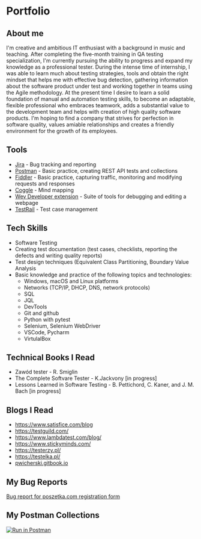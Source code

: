 # Portfolio

## About me

I'm creative and ambitious IT enthusiast with a background in music and teaching. After completing the five-month training in QA testing specialization, I'm currently pursuing the ability to progress and expand my knowledge as a professional tester. During the intense time of internship, I was able to learn much about testing strategies, tools and obtain the right mindset that helps me with effective bug detection, gathering information about the software product under test and working together in teams using the Agile methodology. At the present time I desire to learn a solid foundation of manual and automation testing skills, to become an adaptable, flexible professional who embraces teamwork, adds a substantial value to the development team and helps with creation of high quality software products. I'm hoping to find a company that strives for perfection in software quality, values amiable relationships and creates a friendly environment for the growth of its employees.

## Tools

* [Jira](https://www.atlassian.com/software/jira) - Bug tracking and reporting
* [Postman](https://www.postman.com/) - Basic practice, creating REST API tests and collections
* [Fiddler](https://www.telerik.com/fiddler/fiddler-classic) - Basic practice, capturing traffic, monitoring and modifying requests and responses
* [Coggle](https://coggle.it/) - Mind mapping
* [Wev Developer extension](https://chrome.google.com/webstore/detail/web-developer/bfbameneiokkgbdmiekhjnmfkcnldhhm) - Suite of tools for debugging and  editing a webpage 
* [TestRail](https://www.gurock.com/testrail/) - Test case management


## Tech Skills

* Software Testing
* Creating test documentation (test cases, checklists, reporting the defects and writing quality reports)
* Test design techniques (Equivalent Class Partitioning, Boundary
Value Analysis
* Basic knowledge and practice of the following topics and technologies:
  * Windows, macOS and Linux platforms
  * Networks (TCP/IP, DHCP, DNS, network protocols)
  * SQL 
  * JQL
  * DevTools 
  * Git and github 
  * Python with pytest 
  * Selenium, Selenium WebDriver
  * VSCode, Pycharm 
  * VirtulalBox 

## Technical Books I Read 

* Zawód tester - R. Smiglin
* The Complete Softvare Tester - K.Jackvony [in progress]
* Lessons Learned in Software Testing - B. Pettichord, C. Kaner, and J. M. Bach [in progress]

## Blogs I Read 

* https://www.satisfice.com/blog
* https://testguild.com/
* https://www.lambdatest.com/blog/
* https://www.stickyminds.com/
* https://testerzy.pl/
* https://testelka.pl/
* [pwicherski.gitbook.io](https://pwicherski.gitbook.io/testowanie-oprogramowania/)


## My Bug Reports

[Bug report for poszetka.com registration form](https://docs.google.com/document/d/1s4PUlK2Fd5sDLevCQwJ1SyinIjO8C8MbYgARd52Rm4o/edit?usp=sharing)

## My Postman Collections

[![Run in Postman](https://run.pstmn.io/button.svg)](https://god.postman.co/run-collection/23062566-47f6f763-2dd3-412a-9d82-9115dca0c564?action=collection%2Ffork&collection-url=entityId%3D23062566-47f6f763-2dd3-412a-9d82-9115dca0c564%26entityType%3Dcollection%26workspaceId%3De740d758-4477-4dbe-8658-3a6b02ca3291)








